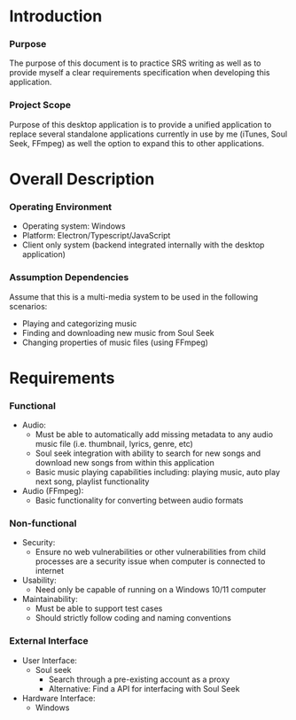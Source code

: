 
# Introduction

### Purpose

The purpose of this document is to practice SRS writing as well as to provide myself a clear requirements specification when developing this application.

### Project Scope

Purpose of this desktop application is to provide a unified application to replace several standalone applications currently in use by me (iTunes, Soul Seek, FFmpeg) as well the option to expand this to other applications.


# Overall Description

### Operating Environment
- Operating system: Windows
- Platform: Electron/Typescript/JavaScript
- Client only system (backend integrated internally with the desktop application)


### Assumption Dependencies
Assume that this is a multi-media system to be used in the following scenarios:
- Playing and categorizing music
- Finding and downloading new music from Soul Seek
- Changing properties of music files (using FFmpeg)

# Requirements

### Functional 
- Audio:
	- Must be able to automatically add missing metadata to any audio music file (i.e. thumbnail, lyrics, genre, etc)
	- Soul seek integration with ability to search for new songs and download new songs from within this application
	- Basic music playing capabilities including: playing music, auto play next song, playlist functionality
- Audio (FFmpeg):
	- Basic functionality for converting between audio formats


### Non-functional
- Security: 
	- Ensure no web vulnerabilities or other vulnerabilities from child processes are a security issue when computer is connected to internet
- Usability:
	- Need only be capable of running on a Windows 10/11 computer
- Maintainability: 
	- Must be able to support test cases
	- Should strictly follow coding and naming conventions


### External Interface
- User Interface:
	- Soul seek
		- Search through a pre-existing account as a proxy
		- Alternative: Find a API for interfacing with Soul Seek 
- Hardware Interface:
	- Windows




